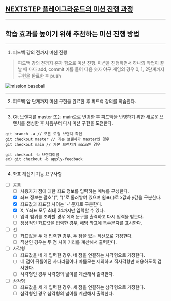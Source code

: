 ## [NEXTSTEP 플레이그라운드의 미션 진행 과정](https://github.com/next-step/nextstep-docs/blob/master/playground/README.md)

---
## 학습 효과를 높이기 위해 추천하는 미션 진행 방법

---
1. 피드백 강의 전까지 미션 진행 
> 피드백 강의 전까지 혼자 힘으로 미션 진행. 미션을 진행하면서 하나의 작업이 끝날 때 마다 add, commit
> 예를 들어 다음 숫자 야구 게임의 경우 0, 1, 2단계까지 구현을 완료한 후 push

![mission baseball](https://raw.githubusercontent.com/next-step/nextstep-docs/master/playground/images/mission_baseball.png)

---
2. 피드백 앞 단계까지 미션 구현을 완료한 후 피드백 강의를 학습한다.

---
3. Git 브랜치를 master 또는 main으로 변경한 후 피드백을 반영하기 위한 새로운 브랜치를 생성한 후 처음부터 다시 미션 구현을 도전한다.

```
git branch -a // 모든 로컬 브랜치 확인
git checkout master // 기본 브랜치가 master인 경우
git checkout main // 기본 브랜치가 main인 경우

git checkout -b 브랜치이름
ex) git checkout -b apply-feedback
```

---
4. 좌표 계산기 기능 요구사항
- [ ] 공통
  - [ ] 사용자가 점에 대한 좌표 정보를 입력하는 메뉴를 구성한다.
  - [x] 좌표 정보는 괄호"(", ")"로 둘러쌓여 있으며 쉼표(,)로 x값과 y값을 구분한다.
  - [x] 좌표값과 좌표값 사이는 '-' 문자로 구분한다.
  - [x] X, Y좌표 모두 최대 24까지만 입력할 수 있다.
  - [ ] 입력 범위를 초과할 경우 에러 문구를 출력하고 다시 입력을 받는다.
  - [ ] 정상적인 좌표값을 입력한 경우, 해당 좌표에 특수문자를 표시한다.
- [ ] 선
  - [ ] 좌표값을 두 개 입력한 경우, 두 점을 있는 직선으로 가정한다.
  - [ ] 직선인 경우는 두 점 사이 거리를 계산해서 출력한다.
- [ ] 사각형
  - [ ] 좌표값을 네 개 입력한 경우, 네 점을 연결하는 사각형으로 가정한다.
  - [ ] 네 점이 뒤틀어진 사다리꼴이나 마름모는 제외하고 직사각형만 허용하도록 검사한다.
  - [ ] 사각형인 경우 사각형의 넓이를 계산해서 출력한다.
- [ ] 삼각형
  - [ ] 좌표값을 세 개 입력한 경우, 세 점을 연결하는 삼각형으로 가정한다.
  - [ ] 삼각형인 경우 삼각형의 넓이를 계산해서 출력한다.